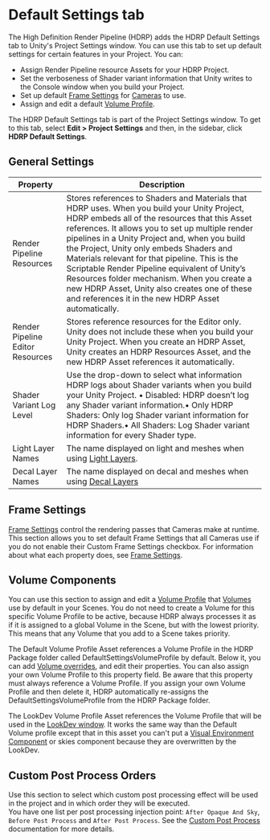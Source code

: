 # Default Settings tab

The High Definition Render Pipeline (HDRP) adds the HDRP Default Settings tab to Unity's Project Settings window. You can use this tab to set up default settings for certain features in your Project. You can:

- Assign Render Pipeline resource Assets for your HDRP Project.
- Set the verboseness of Shader variant information that Unity writes to the Console window when you build your Project.
- Set up default [Frame Settings](Frame-Settings.html) for [Cameras](HDRP-Camera.html) to use.
- Assign and edit a default [Volume Profile](Volume-Profile.html).

The HDRP Default Settings tab is part of the Project Settings window. To get to this tab, select **Edit > Project Settings** and then, in the sidebar, click **HDRP Default Settings**.

## General Settings

| Property                         | Description                                                  |
| -------------------------------- | ------------------------------------------------------------ |
| Render Pipeline Resources        | Stores references to Shaders and Materials that HDRP uses.  When you build your Unity Project, HDRP embeds all of the resources that this Asset references. It allows you to set up multiple render pipelines in a Unity Project and, when you build the Project, Unity only embeds Shaders and Materials relevant for that pipeline. This is the Scriptable Render Pipeline equivalent of Unity’s Resources folder mechanism. When you create a new HDRP Asset, Unity also creates one of these and references it in the new HDRP Asset automatically. |
| Render Pipeline Editor Resources | Stores reference resources for the Editor only. Unity does not include these when you build your Unity Project.  When you create an HDRP Asset, Unity creates an HDRP Resources Asset, and the new HDRP Asset references it automatically. |
| Shader Variant Log Level         | Use the drop-down to select what information HDRP logs about Shader variants when you build your Unity Project. • Disabled: HDRP doesn’t log any Shader variant information.• Only HDRP Shaders: Only log Shader variant information for HDRP Shaders.• All Shaders: Log Shader variant information for every Shader type. |
| Light Layer Names                | The name displayed on light and meshes when using [Light Layers](Light-Layers.md). |
| Decal Layer Names                | The name displayed on decal and meshes when using [Decal Layers](Decal.md) |


## Frame Settings

[Frame Settings](Frame-Settings.html) control the rendering passes that Cameras make at runtime. This section allows you to set default Frame Settings that all Cameras use if you do not enable their Custom Frame Settings checkbox. For information about what each property does, see [Frame Settings](Frame-Settings.html).

## Volume Components

You can use this section to assign and edit a [Volume Profile](Volume-Profile.html) that [Volumes](Volumes.html) use by default in your Scenes. You do not need to create a Volume for this specific Volume Profile to be active, because HDRP always processes it as if it is assigned to a global Volume in the Scene, but with the lowest priority. This means that any Volume that you add to a Scene takes priority. 

The Default Volume Profile Asset references a Volume Profile in the HDRP Package folder called DefaultSettingsVolumeProfile by default. Below it, you can add [Volume overrides](Volume-Components.html), and edit their properties. You can also assign your own Volume Profile to this property field. Be aware that this property must always reference a Volume Profile. If you assign your own Volume Profile and then delete it, HDRP automatically re-assigns the DefaultSettingsVolumeProfile from the HDRP Package folder.

The LookDev Volume Profile Asset references the Volume Profile that will be used in the [LookDev window](Look-Dev.html). It works the same way than the Default Volume profile except that in this asset you can't put a [Visual Environment Component](Override-Visual-Environment.html) or skies component because they are overwritten by the LookDev.

## Custom Post Process Orders

Use this section to select which custom post processing effect will be used in the project and in which order they will be executed.  
You have one list per post processing injection point: `After Opaque And Sky`, `Before Post Process` and `After Post Process`. See the [Custom Post Process](Custom-Post-Process.html) documentation for more details.
